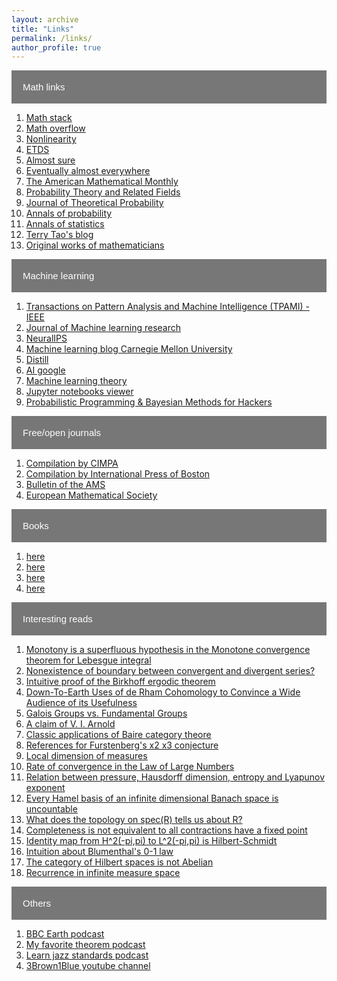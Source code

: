 ```yaml
---
layout: archive
title: "Links"
permalink: /links/
author_profile: true
---
```



<html>
<head>
<meta name="viewport" content="width=device-width, initial-scale=1">
<style>
.collapsible {
  background-color: #777;
  color: white;
  cursor: pointer;
  padding: 18px;
  width: 100%;
  border: none;
  text-align: left;
  outline: none;
  font-size: 15px;
}

.active, .collapsible:hover {
  background-color: #555;
}

.content {
  padding: 0 18px;
  display: none;
  overflow: hidden;
  background-color: #f1f1f1;
}
</style>
</head>
<body>


<button type="button" class="collapsible">Math links</button>
<div class="content">
<ol>
<li> <a href="https://math.stackexchange.com">Math stack</a> </li>
<li> <a href="https://mathoverflow.net">Math overflow</a> </li>
<li> <a href="https://iopscience.iop.org/journal/0951-7715">Nonlinearity</a> </li>
<li> <a href="https://mc.manuscriptcentral.com/etds">ETDS</a> </li>
<li> <a href="https://almostsure.wordpress.com">Almost sure</a> </li>
<li> <a href="https://eventuallyalmosteverywhere.wordpress.com">Eventually almost everywhere</a> </li>
<li> <a href="https://www.maa.org">The American Mathematical Monthly</a> </li>
<li> <a href="https://www.springer.com/journal/440">Probability Theory and Related Fields</a> </li>
<li> <a href="https://www.springer.com/journal/10959">Journal of Theoretical Probability</a> </li>
<li> <a href="https://imstat.org/journals-and-publications/annals-of-probability/">Annals of probability</a> </li>
<li> <a href="https://imstat.org/journals-and-publications/annals-of-statistics/">Annals of statistics</a> </li>
<li> <a href="https://terrytao.wordpress.com">Terry Tao's blog</a> </li>
<li> <a href="https://math.stackexchange.com/questions/225139/original-works-of-great-mathematicians">Original works of mathematicians</a> </li>
</ol>
</div>

<button type="button" class="collapsible">Machine learning</button>
<div class="content">
<ol>
<li> <a href=TPAMI>Transactions on Pattern Analysis and Machine Intelligence (TPAMI) - IEEE</a> </li>
<li> <a href=http://www.jmlr.org>Journal of Machine learning research</a> </li>
<li> <a href=https://nips.cc>NeuralIPS</a> </li>
<li> <a href=https://blog.ml.cmu.edu/?utm_source=towardsai.net&utm_medium=referral&utm_campaign=marketing&utm_term=machine-learning-blog&utm_content=best-machine-learning-blogs-to-follow>Machine learning blog Carnegie Mellon University</a> </li>
<li> <a href=https://distill.pub/?utm_source=towardsai.net&utm_medium=referral&utm_campaign=marketing&utm_term=machine-learning-blog&utm_content=best-machine-learning-blogs-to-follow>Distill</a> </li>
<li> <a href=https://ai.googleblog.com/search/label/Machine%20Learning?utm_source=towardsai.net&utm_medium=referral&utm_campaign=marketing&utm_term=machine-learning-blog&utm_content=best-machine-learning-blogs-to-follow>AI google</a> </li>
<li> <a href=https://hunch.net/?utm_source=towardsai.net&utm_medium=referral&utm_campaign=marketing&utm_term=machine-learning-blog&utm_content=best-machine-learning-blogs-to-follow>Machine learning theory</a> </li>
<li> <a href=https://nbviewer.jupyter.org>Jupyter notebooks viewer</a> </li>
<li> <a href=https://camdavidsonpilon.github.io/Probabilistic-Programming-and-Bayesian-Methods-for-Hackers/>Probabilistic Programming & Bayesian Methods for Hackers</a> </li>
</ol>
</div>

<button type="button" class="collapsible">Free/open journals</button>
<div class="content">
<ol>
<li> <a href=https://www.cimpa.info/en/node/62>Compilation by CIMPA</a> </li>
<li> <a href=https://intlpress.com/site/pub/pages/journals/_home/contentonline/index.php>Compilation by International Press of Boston</a> </li>
<li> <a href=https://www.ams.org/publications/journals/journalsframework/bull>Bulletin of the AMS</a> </li>
<li> <a href=https://www.ems-ph.org/journals/show_issue.php?issn=1435-9855&vol=22&iss=9>European Mathematical Society</a> </li>
</ol>
</div>


<button type="button" class="collapsible">Books</button>
<div class="content">
<ol>
<li> <a href=http://staff.ustc.edu.cn/~shmj/Reference/GTM267%20Quantum%20Theory%20for%20Mathematicians.pdf>here</a> </li>
<li> <a href=in Portuguese>here</a> </li>
<li> <a href=http://math.stanford.edu/~vakil/216blog/FOAGnov1817public.pdf>here</a> </li>
<li> <a href=https://realnotcomplex.com>here</a> </li>
</ol>
</div>


<button type="button" class="collapsible">Interesting reads</button>
<div class="content">
<ol>
<li> <a href=https://mathoverflow.net/questions/296312/do-you-know-important-theorems-that-remain-unknown/296540#296540>Monotony is a superfluous hypothesis in the Monotone convergence theorem for Lebesgue integral</a> </li>
<li> <a href=https://mathoverflow.net/questions/49415/nonexistence-of-boundary-between-convergent-and-divergent-series>Nonexistence of boundary between convergent and divergent series?</a> </li>
<li> <a href=https://mathoverflow.net/questions/28997/does-anyone-know-an-intuitive-proof-of-the-birkhoff-ergodic-theorem>Intuitive proof of the Birkhoff ergodic theorem</a> </li>
<li> <a href=https://mathoverflow.net/questions/57025/down-to-earth-uses-of-de-rham-cohomology-to-convince-a-wide-audience-of-its-usef>Down-To-Earth Uses of de Rham Cohomology to Convince a Wide Audience of its Usefulness</a> </li>
<li> <a href=https://mathoverflow.net/questions/546/galois-groups-vs-fundamental-groups>Galois Groups vs. Fundamental Groups</a> </li>
<li> <a href=https://mathoverflow.net/questions/20696/a-question-regarding-a-claim-of-v-i-arnold>A claim of V. I. Arnold</a> </li>
<li> <a href=https://mathoverflow.net/questions/129666/classic-applications-of-baire-category-theorem>Classic applications of Baire category theore</a> </li>
<li> <a href=https://mathoverflow.net/questions/161517/furstenberg-times-2-times-3-conjecture-bibliography>References for Furstenberg's x2 x3 conjecture</a> </li>
<li> <a href=https://mathoverflow.net/questions/65463/hausdorff-dimension-for-invariant-measure>Local dimension of measures</a> </li>
<li> <a href=https://mathoverflow.net/questions/203044/rate-of-convergence-in-the-law-of-large-numbers>Rate of convergence in the Law of Large Numbers</a> </li>
<li> <a href=https://mathoverflow.net/questions/34415/relation-between-hausdorff-dimension-and-bowens-equation>Relation between pressure, Hausdorff dimension, entropy and Lyapunov exponent</a> </li>
<li> <a href=https://math.stackexchange.com/questions/217516/let-x-be-an-infinite-dimensional-banach-space-prove-that-every-hamel-basis-of>Every Hamel basis of an infinite dimensional Banach space is uncountable</a> </li>
<li> <a href=R>What does the topology on spec(R) tells us about R?</a> </li>
<li> <a href=https://math.stackexchange.com/questions/67490/contraction-mapping-in-an-incomplete-metric-space>Completeness is not equivalent to all contractions have a fixed point</a> </li>
<li> <a href=-pi,pi>Identity map from H^2(-pi,pi) to L^2(-pi,pi) is Hilbert-Schmidt</a> </li>
<li> <a href=https://math.stackexchange.com/questions/1374673/intuition-about-blumenthals-0-1-law>Intuition about Blumenthal's 0-1 law</a> </li>
<li> <a href=https://math.stackexchange.com/questions/1187211/why-is-the-additive-category-of-hilbert-spaces-not-abelian>The category of Hilbert spaces is not Abelian</a> </li>
<li> <a href=https://math.stackexchange.com/questions/1945447/poincaré-recurrence-but-infinite-measure>Recurrence in infinite measure space</a> </li>
</ol>
</div>

<button type="button" class="collapsible">Others</button>
<div class="content">
<ol>
<li> <a href=https://open.spotify.com/show/7I1Iv7SlYzNBAhZdGvajYJ?si=O4JjUnW9SP60azZCMbsxvw>BBC Earth podcast</a> </li>
<li> <a href=https://open.spotify.com/show/2EMAnkCN5YE6Rm5GXhz7yn?si=EO-wdPAPQWKz3d4xh2Bdhw>My favorite theorem podcast</a> </li>
<li> <a href=https://open.spotify.com/show/64jcyR7JAymM1aCD5MzTy0?si=Hu4nvBA_SsmZP25vNq4RQA>Learn jazz standards podcast</a> </li>
<li> <a href=https://www.youtube.com/channel/UCYO_jab_esuFRV4b17AJtAw>3Brown1Blue youtube channel</a> </li>
</ol>
</div>


<script>
var coll = document.getElementsByClassName("collapsible");
var i;

for (i = 0; i < coll.length; i++) {
  coll[i].addEventListener("click", function() {
    this.classList.toggle("active");
    var content = this.nextElementSibling;
    if (content.style.display === "block") {
      content.style.display = "none";
    } else {
      content.style.display = "block";
    }
  });
}
</script>

</body>
</html>